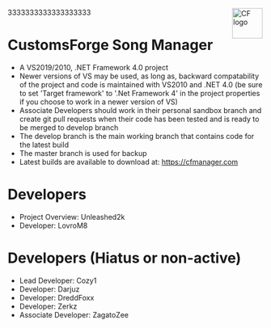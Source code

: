 3333333333333333333<a href="https://customsforge.com/">
    <img src="https://i.imgur.com/CeqvXYs.png" alt="CF logo" title="CustomsForge" align="right" height="60" />
</a>

CustomsForge Song Manager
======================
* A VS2019/2010, .NET Framework 4.0 project
* Newer versions of VS may be used, as long as, backward compatability of the project and code is maintained with VS2010 and .NET 4.0 (be sure to set 'Target framework' to '.Net Framework 4' in the project properties if you choose to work in a newer version of VS)
* Associate Developers should work in their personal sandbox branch and create git pull requests when their code has been tested and is ready to be merged to develop branch
* The develop branch is the main working branch that contains code for the latest build
* The master branch is used for backup
* Latest builds are available to download at: https://cfmanager.com

Developers
======================
* Project Overview: Unleashed2k
* Developer: LovroM8


Developers (Hiatus or non-active)
======================
* Lead Developer: Cozy1
* Developer: Darjuz
* Developer: DreddFoxx
* Developer: Zerkz
* Associate Developer: ZagatoZee
